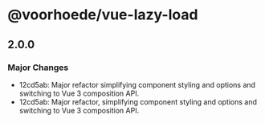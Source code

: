 # @voorhoede/vue-lazy-load

## 2.0.0

### Major Changes

- 12cd5ab: Major refactor simplifying component styling and options and switching to Vue 3 composition API.
- 12cd5ab: Major refactor, simplifying component styling and options and switching to Vue 3 composition API.
